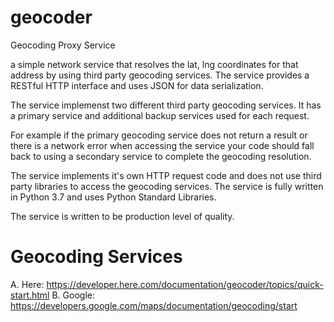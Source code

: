 # geocoder
Geocoding Proxy Service

a simple network service that resolves the lat, lng coordinates for that address
by using third party geocoding services. The service provides a RESTful HTTP interface and
uses JSON for data serialization.

The service implemenst two different third party geocoding services. It has a primary service and additional backup services used for each request. 

For example if the primary geocoding service does not return a result or there is a network error when accessing the
service your code should fall back to using a secondary service to complete the geocoding resolution.

The service implements it's own HTTP request code and does not use third party libraries to access the geocoding services. The service is fully written in Python 3.7 and uses Python Standard Libraries.

The service is written to be production level of quality.

# Geocoding Services

A. Here: https://developer.here.com/documentation/geocoder/topics/quick-start.html
B. Google: https://developers.google.com/maps/documentation/geocoding/start
